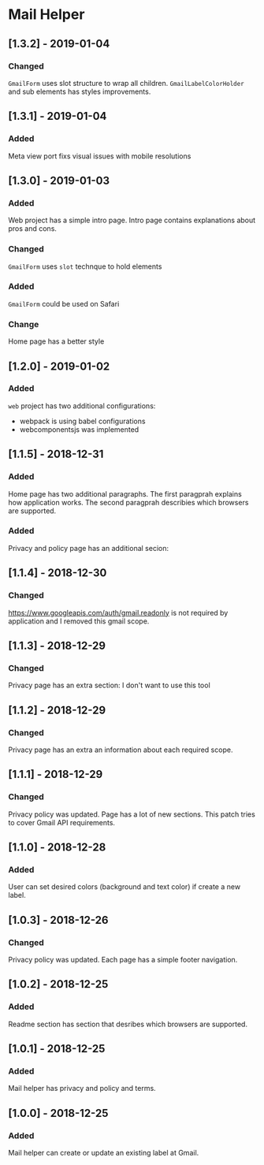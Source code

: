 # Mail Helper

## [1.3.2] - 2019-01-04
### Changed
`GmailForm` uses slot structure to wrap all children. `GmailLabelColorHolder` and sub elements has styles improvements.

## [1.3.1] - 2019-01-04
### Added
Meta view port fixs visual issues with mobile resolutions 

## [1.3.0] - 2019-01-03
### Added
Web project has a simple intro page. Intro page contains explanations about pros and cons.
### Changed
`GmailForm` uses `slot` technque to hold elements
### Added
`GmailForm` could be used on Safari
### Change
Home page has a better style

## [1.2.0] - 2019-01-02
### Added
`web` project has two additional configurations:
- webpack is using babel configurations
- webcomponentsjs was implemented

## [1.1.5] - 2018-12-31
### Added
Home page has two additional paragraphs. The first paragprah explains how application works.
The second paragprah describies which browsers are supported.
### Added
Privacy and policy page has an additional secion: 
 
## [1.1.4] - 2018-12-30
### Changed
https://www.googleapis.com/auth/gmail.readonly is not required by application and I removed this gmail scope.

## [1.1.3] - 2018-12-29
### Changed
Privacy page has an extra section: I don't want to use this tool

## [1.1.2] - 2018-12-29
### Changed
Privacy page has an extra an information about each required scope.

## [1.1.1] - 2018-12-29
### Changed
Privacy policy was updated. Page has a lot of new sections. This patch tries to cover Gmail API requirements.

## [1.1.0] - 2018-12-28
### Added 
User can set desired colors (background and text color) if create a new label.

## [1.0.3] - 2018-12-26
### Changed
Privacy policy was updated. Each page has a simple footer navigation.

## [1.0.2] - 2018-12-25
### Added 
Readme section has section that desribes which browsers are supported.

## [1.0.1] - 2018-12-25
### Added
Mail helper has privacy and policy and terms.

## [1.0.0] - 2018-12-25
### Added
Mail helper can create or update an existing label at Gmail.